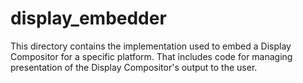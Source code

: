 # display_embedder

This directory contains the implementation used to embed a Display Compositor
for a specific platform. That includes code for managing presentation of the
Display Compositor's output to the user.

